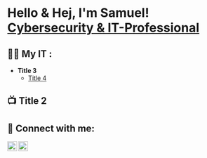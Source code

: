 <h1>Hello & Hej, I'm Samuel! <a href="https://www.linkedin.com/in/joshmadakor/"> Cybersecurity & IT-Professional</a>

<h2>👨‍💻 My IT :</h2>

- <b>Title 3</b>
  - [Title 4](https://github.com/joshmadakor1/Algorithms-Practice)

<h2>📺 Title 2</h2>

<h2> 🤳 Connect with me:</h2>

[<img align="left" alt="Samuelthalin | LinkedIn" width="22px" src="https://cdn.jsdelivr.net/npm/simple-icons@v3/icons/linkedin.svg" />][linkedin]
[<img align="left" alt="Dunderkonung | Instagram" width="22px" src="https://cdn.jsdelivr.net/npm/simple-icons@v3/icons/instagram.svg" />][instagram]

[instagram]: https://www.instagram.com/dunder_konung/
[linkedin]: https://www.linkedin.com/in/samuethalin/

<!--
**Abonnenten/Abonnenten** is a ✨ _special_ ✨ repository because its `README.md` (this file) appears on your GitHub profile.

Here are some ideas to get you started:

- 🔭 I’m currently working on ...
- 🌱 I’m currently learning ...
- 👯 I’m looking to collaborate on ...
- 🤔 I’m looking for help with ...
- 💬 Ask me about ...
- 📫 How to reach me: ...
- 😄 Pronouns: ...
- ⚡ Fun fact: ...
-->

